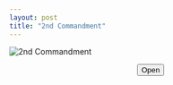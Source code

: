 ```yaml
---
layout: post
title: "2nd Commandment"
---
```


![2nd Commandment](/assets/2nd.commandment.png)
<p style="text-align: center;">
    <a  href="/assets/2.gadorder.png"><button class="btn btn-outline-dark">Open</button></a>
</p>